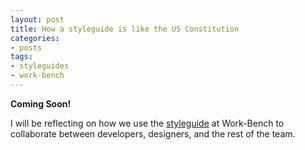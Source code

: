 ```yaml
---
layout: post
title: How a styleguide is like the US Constitution
categories:
- posts
tags:
- styleguides
- work-bench
---
```


**Coming Soon!**

I will be reflecting on how we use the [styleguide](http://www.work-bench.com/styleguide) at Work-Bench to collaborate between developers, designers, and the rest of the team.
